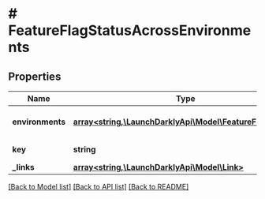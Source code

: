 # # FeatureFlagStatusAcrossEnvironments

## Properties

Name | Type | Description | Notes
------------ | ------------- | ------------- | -------------
**environments** | [**array<string,\LaunchDarklyApi\Model\FeatureFlagStatus>**](FeatureFlagStatus.md) | Flag status for environment. | [optional]
**key** | **string** | feature flag key | [optional]
**_links** | [**array<string,\LaunchDarklyApi\Model\Link>**](Link.md) |  | [optional]

[[Back to Model list]](../../README.md#models) [[Back to API list]](../../README.md#endpoints) [[Back to README]](../../README.md)
